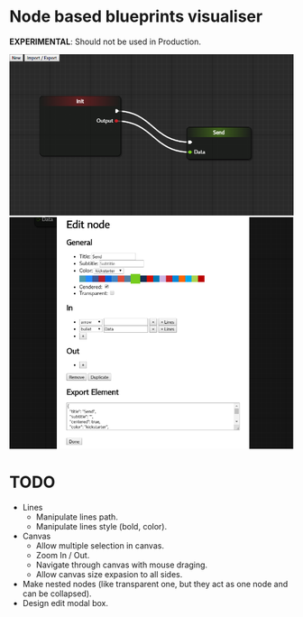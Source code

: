 # Node based blueprints visualiser

**EXPERIMENTAL**: Should not be used in Production.

![](docs/Screenshot_1.png)
![](docs/Screenshot_2.png)

# TODO
- Lines
    - Manipulate lines path.
    - Manipulate lines style (bold, color).
- Canvas
    - Allow multiple selection in canvas.
    - Zoom In / Out.
    - Navigate through canvas with mouse draging.
    - Allow canvas size expasion to all sides.
- Make nested nodes (like transparent one, but they act as one node and can be collapsed).
- Design edit modal box.
